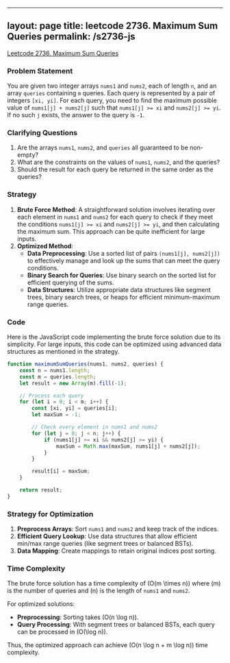 
---
layout: page
title: leetcode 2736. Maximum Sum Queries
permalink: /s2736-js
---
[Leetcode 2736. Maximum Sum Queries](https://algoadvance.github.io/algoadvance/l2736)
### Problem Statement

You are given two integer arrays `nums1` and `nums2`, each of length `n`, and an array `queries` containing `m` queries. Each query is represented by a pair of integers `[xi, yi]`. For each query, you need to find the maximum possible value of `nums1[j] + nums2[j]` such that `nums1[j] >= xi` and `nums2[j] >= yi`. If no such `j` exists, the answer to the query is `-1`.

### Clarifying Questions

1. Are the arrays `nums1`, `nums2`, and `queries` all guaranteed to be non-empty?
2. What are the constraints on the values of `nums1`, `nums2`, and the queries?
3. Should the result for each query be returned in the same order as the queries?

### Strategy

1. **Brute Force Method**: A straightforward solution involves iterating over each element in `nums1` and `nums2` for each query to check if they meet the conditions `nums1[j] >= xi` and `nums2[j] >= yi`, and then calculating the maximum sum. This approach can be quite inefficient for large inputs.
2. **Optimized Method**:
    - **Data Preprocessing**: Use a sorted list of pairs `(nums1[j], nums2[j])` to effectively manage and look up the sums that can meet the query conditions.
    - **Binary Search for Queries**: Use binary search on the sorted list for efficient querying of the sums.
    - **Data Structures**: Utilize appropriate data structures like segment trees, binary search trees, or heaps for efficient minimum-maximum range queries.

### Code

Here is the JavaScript code implementing the brute force solution due to its simplicity. For large inputs, this code can be optimized using advanced data structures as mentioned in the strategy.

```javascript
function maximumSumQueries(nums1, nums2, queries) {
    const n = nums1.length;
    const m = queries.length;
    let result = new Array(m).fill(-1);

    // Process each query
    for (let i = 0; i < m; i++) {
        const [xi, yi] = queries[i];
        let maxSum = -1;

        // Check every element in nums1 and nums2
        for (let j = 0; j < n; j++) {
            if (nums1[j] >= xi && nums2[j] >= yi) {
                maxSum = Math.max(maxSum, nums1[j] + nums2[j]);
            }
        }

        result[i] = maxSum;
    }

    return result;
}
```

### Strategy for Optimization

1. **Preprocess Arrays**: Sort `nums1` and `nums2` and keep track of the indices.
2. **Efficient Query Lookup**: Use data structures that allow efficient min/max range queries (like segment trees or balanced BSTs).
3. **Data Mapping**: Create mappings to retain original indices post sorting.

### Time Complexity

The brute force solution has a time complexity of \(O(m \times n)\) where \(m\) is the number of queries and \(n\) is the length of `nums1` and `nums2`.

For optimized solutions:
- **Preprocessing**: Sorting takes \(O(n \log n)\).
- **Query Processing**: With segment trees or balanced BSTs, each query can be processed in \(O(\log n)\).

Thus, the optimized approach can achieve \(O(n \log n + m \log n)\) time complexity.